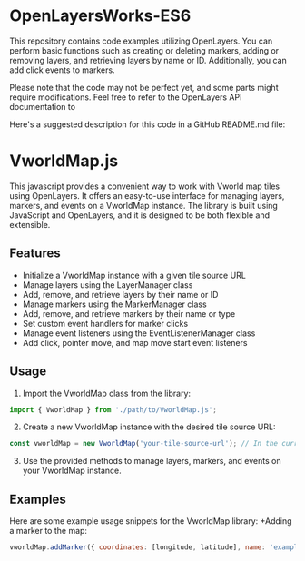 # OpenLayersWorks-ES6

This repository contains code examples utilizing OpenLayers. You can perform basic functions such as creating or deleting markers, adding or removing layers, and retrieving layers by name or ID. Additionally, you can add click events to markers.

Please note that the code may not be perfect yet, and some parts might require modifications. Feel free to refer to the OpenLayers API documentation to
  
  
Here's a suggested description for this code in a GitHub README.md file:
# VworldMap.js

This javascript provides a convenient way to work with Vworld map tiles using OpenLayers. It offers an easy-to-use interface for managing layers, markers, and events on a VworldMap instance. The library is built using JavaScript and OpenLayers, and it is designed to be both flexible and extensible.

## Features

- Initialize a VworldMap instance with a given tile source URL
- Manage layers using the LayerManager class
- Add, remove, and retrieve layers by their name or ID
- Manage markers using the MarkerManager class
- Add, remove, and retrieve markers by their name or type
- Set custom event handlers for marker clicks
- Manage event listeners using the EventListenerManager class
- Add click, pointer move, and map move start event listeners

## Usage

1. Import the VworldMap class from the library:

```javascript
import { VworldMap } from './path/to/VworldMap.js';
```
2. Create a new VworldMap instance with the desired tile source URL:
```javascript
const vworldMap = new VworldMap('your-tile-source-url'); // In the current code, the XYZ source is used as the basis for the tile source.  
```
3. Use the provided methods to manage layers, markers, and events on your VworldMap instance.  
  
## Examples  
Here are some example usage snippets for the VworldMap library:
+Adding a marker to the map:
```javascript
vworldMap.addMarker({ coordinates: [longitude, latitude], name: 'exampleMarker' }, markerType);
```
